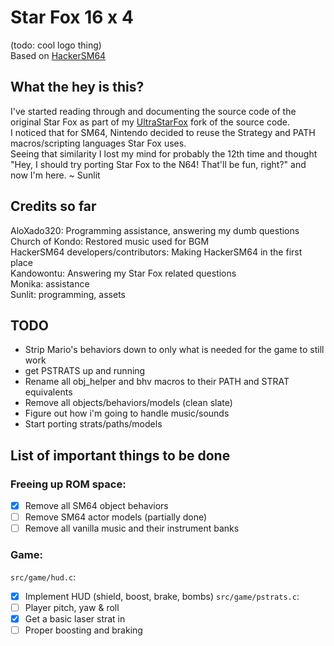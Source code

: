 # Star Fox 16 x 4
(todo: cool logo thing)  
Based on [HackerSM64](https://github.com/HackerN64/HackerSM64)

## What the hey is this?
I've started reading through and documenting the source code of the original Star Fox as part of my [UltraStarFox](https://github.com/Sunlitspace542/ultrastarfox) fork of the source code.  
I noticed that for SM64, Nintendo decided to reuse the Strategy and PATH macros/scripting languages Star Fox uses.  
Seeing that similarity I lost my mind for probably the 12th time and thought "Hey, I should try porting Star Fox to the N64! That'll be fun, right?" and now I'm here. ~ Sunlit  

## Credits so far
AloXado320: Programming assistance, answering my dumb questions  
Church of Kondo: Restored music used for BGM  
HackerSM64 developers/contributors: Making HackerSM64 in the first place  
Kandowontu: Answering my Star Fox related questions  
Monika: assistance  
Sunlit: programming, assets  


## TODO
- Strip Mario's behaviors down to only what is needed for the game to still work  
- get PSTRATS up and running  
- Rename all obj_helper and bhv macros to their PATH and STRAT equivalents  
- Remove all objects/behaviors/models (clean slate)  
- Figure out how i'm going to handle music/sounds  
- Start porting strats/paths/models  

## List of important things to be done

### Freeing up ROM space:
- [X] Remove all SM64 object behaviors
- [ ] Remove SM64 actor models (partially done)
- [ ] Remove all vanilla music and their instrument banks

### Game:
``src/game/hud.c``:  
- [X] Implement HUD (shield, boost, brake, bombs)
``src/game/pstrats.c``:  
- [ ] Player pitch, yaw & roll
- [X] Get a basic laser strat in
- [ ] Proper boosting and braking